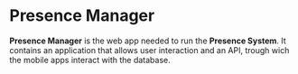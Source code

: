 # Presence Manager #

**Presence Manager** is the web app needed to run the **Presence System**. It contains an application that allows user interaction and an API, trough wich the mobile apps interact with the database. 

